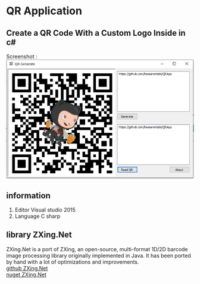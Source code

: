 
# QR Application
**Create a QR Code With a Custom Logo Inside in c#**
---
Screenshot : <br>
![Screenshot](screenshots.PNG)
<br>

## information 
1. Editor Visual studio 2015
1. Language C sharp 

**library ZXing.Net**
--- 
ZXing.Net is a port of ZXing, an open-source, multi-format 1D/2D barcode image processing library originally implemented in Java.
It has been ported by hand with a lot of optimizations and improvements.
<br>
[github ZXing.Net](https://github.com/micjahn/ZXing.Net)
<br>
[nuget ZXing.Net](https://www.nuget.org/packages/ZXing.Net/0.16.2)
